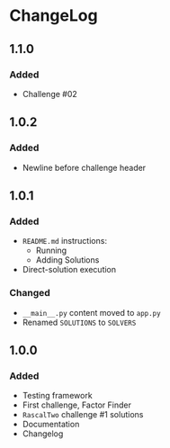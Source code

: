 # ChangeLog

## 1.1.0

### Added

- Challenge #02

## 1.0.2

### Added

- Newline before challenge header

## 1.0.1

### Added

- `README.md` instructions:
  - Running
  - Adding Solutions
- Direct-solution execution

### Changed

- `__main__.py` content moved to `app.py`
- Renamed `SOLUTIONS` to `SOLVERS`

## 1.0.0

### Added

- Testing framework
- First challenge, Factor Finder
- `RascalTwo` challenge #1 solutions
- Documentation
- Changelog
